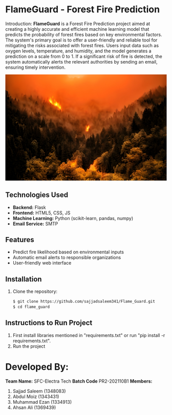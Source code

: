 # FlameGuard - Forest Fire Prediction
Introduction:
**FlameGuard** is a Forest Fire Prediction project aimed at creating a highly accurate and efficient machine learning model that predicts the probability of forest fires based on key environmental factors. The system's primary goal is to offer a user-friendly and reliable tool for mitigating the risks associated with forest fires. Users input data such as oxygen levels, temperature, and humidity, and the model generates a prediction on a scale from 0 to 1. If a significant risk of fire is detected, the system automatically alerts the relevant authorities by sending an email, ensuring timely intervention.


![image1](static/img/Background2.jpg)

 
## Technologies Used
- **Backend:** Flask
- **Frontend:** HTML5, CSS, JS
- **Machine Learning:** Python (scikit-learn, pandas, numpy)
- **Email Service:** SMTP

## Features
- Predict fire likelihood based on environmental inputs
- Automatic email alerts to responsible organizations
- User-friendly web interface

## Installation
1. Clone the repository:
   ```bash
   $ git clone https://github.com/sajjadsaleem341/Flame_Guard.git
   $ cd flame_guard


## Instructions to Run Project
1) First install libraries mentioned in "requirements.txt" or run "pip install -r requirements.txt".
2) Run the project

# Developed By:
**Team Name:**
SFC-Electra Tech
**Batch Code**
PR2-202110B1
**Members:**
1) Sajjad Saleem (1348083)
2) Abdul Moiz (1343431)
3) Muhammad Ezan (1334913)
4) Ahsan Ali (1369439)